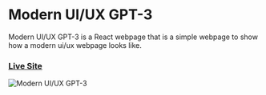 # Modern UI/UX GPT-3

Modern UI/UX GPT-3 is a React webpage that is a simple webpage to show how a modern ui/ux webpage looks like.

### [Live Site](https://gpt3-openai-uiux.netlify.app)

![Modern UI/UX GPT-3](https://ibb.co/4jwf58Y)